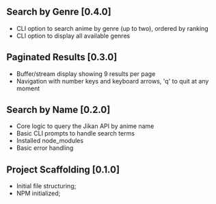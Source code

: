 ## Search by Genre [0.4.0]
- CLI option to search anime by genre (up to two), ordered by ranking
- CLI option to display all available genres


## Paginated Results [0.3.0]
- Buffer/stream display showing 9 results per page  
- Navigation with number keys and keyboard arrows, 'q' to quit at any moment

## Search by Name [0.2.0] 
- Core logic to query the Jikan API by anime name  
- Basic CLI prompts to handle search terms
- Installed node_modules
- Basic error handling

## Project Scaffolding [0.1.0]
- Initial file structuring;
- NPM initialized;